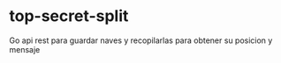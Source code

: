 # top-secret-split
Go api rest para guardar naves y recopilarlas para obtener su posicion y mensaje
